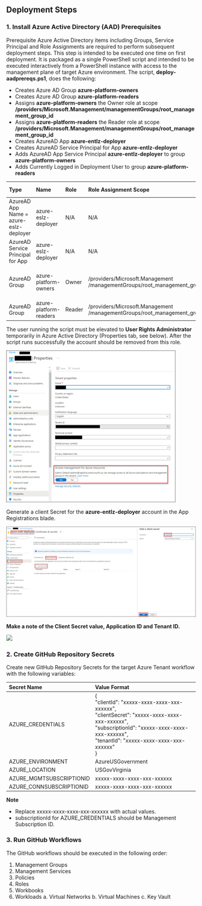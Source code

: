 ## Deployment Steps
### 1. Install Azure Active Directory (AAD) Prerequisites
Prerequisite Azure Active Directory items including Groups, Service Principal and Role Assignments are required to perform subsequent deployment steps.  This step is intended to be executed one time on first deployment.  It is packaged as a single PowerShell script and intended to be executed interactively from a PowerShell instance with access to the management plane of target Azure environment.  The script, **deploy-aadprereqs.ps1**, does the following:
* Creates Azure AD Group **azure-platform-owners**
* Creates Azure AD Group **azure-platform-readers**
* Assigns **azure-platform-owners** the Owner role at scope **/providers/Microsoft.Management/managementGroups/root_management_group_id**
* Assigns **azure-platform-readers** the Reader role at scope **/providers/Microsoft.Management/managementGroups/root_management_group_id**
* Creates AzureAD App **azure-entlz-deployer**
* Creates AzureAD Service Principal for App **azure-entlz-deployer**
* Adds AzureAD App Service Principal **azure-entlz-deployer** to group **azure-platform-owners**
* Adds Currently Logged in Deployment User to group **azure-platform-readers**

|  Type                            |  Name                 | Role  | Role Assignment Scope                                                     | Group Members|
|:---------------------------------|:----------------------|:------|:--------------------------------------------------------------------------|:-------------|
| AzureAD App<br>Name = azure-eslz-deployer                      | azure-eslz-deployer   | N/A   | N/A                                                                       | N/A          |
| AzureAD Service Principal for App| azure-eslz-deployer   | N/A   | N/A                                                                       | N/A          |
| AzureAD Group                    | azure-platform-owners | Owner | /providers/Microsoft.Management<br>/managementGroups/root_management_group_id | AzureAD SPN - azure-entlz-deployer|
| AzureAD Group                    | azure-platform-readers| Reader| /providers/Microsoft.Management<br>/managementGroups/root_management_group_id | Currently LoggedIn User |



The user running the script must be elevated to **User Rights Administrator** temporarily in Azure Active Directory (Properties tab, see below).  After the script runs successfully the account should be removed from this role.

![](User-Rights-Administrator.jpg)

Generate a client Secret for the **azure-entlz-deployer** account in the App Registrations blade.  

![](Client-Secret.jpg)

**Make a note of the Client Secret value, Application ID and Tenant ID.**

![](images\aad_info.png)

### 2. Create GitHub Repository Secrets
Create new GitHub Repository Secrets for the target Azure Tenant workflow with the following variables:

|  Secret Name              |  Value Format                                          |
|:--------------------------|:-------------------------------------------------------|
| AZURE_CREDENTIALS         | { <br>   "clientId": "xxxxx-xxxx-xxxx-xxx-xxxxxx", <br>  "clientSecret": "xxxxx-xxxx-xxxx-xxx-xxxxxx", <br>       "subscriptionId": "xxxxx-xxxx-xxxx-xxx-xxxxxx", <br>     "tenantId": "xxxxx-xxxx-xxxx-xxx-xxxxxx" <br>         } |
| AZURE_ENVIRONMENT         | AzureUSGovernment                                      |
| AZURE_LOCATION            | USGovVirginia                                          |
| AZURE_MGMTSUBSCRIPTIONID  | xxxxx-xxxx-xxxx-xxx-xxxxxx                             |
| AZURE_CONNSUBSCRIPTIONID  | xxxxx-xxxx-xxxx-xxx-xxxxxx                             |

**Note** 
- Replace xxxxx-xxxx-xxxx-xxx-xxxxxx with actual values.
- subscriptionId for AZURE_CREDENTIALS should be Management Subscription ID.


### 3. Run GitHub Workflows
The GitHub workflows should be executed in the following order:
1. Management Groups
2. Management Services
3. Policies
4. Roles
5. Workbooks
6. Workloads
    a. Virtual Networks
    b. Virtual Machines
    c. Key Vault
